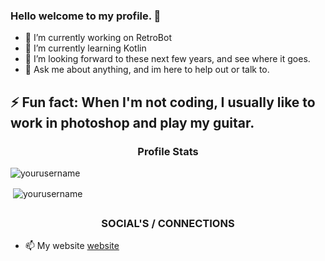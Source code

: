 ### Hello welcome to my profile. 👋

- 🔭 I’m currently working on RetroBot
- 🌱 I’m currently learning Kotlin
- 👯 I’m looking forward to these next few years, and see where it goes.
- 💬 Ask me about anything, and im here to help out or talk to.

## ⚡ Fun fact: When I'm not coding, I usually like to work in photoshop and play my guitar.

<h3 align="center">Profile Stats</h3>

<p align="left"> <img src="https://komarev.com/ghpvc/?username=yourusername" alt="yourusername" /> </p>

<p>&nbsp;<img align="center" src="https://github-readme-stats.vercel.app/api?username=yourusername&show_icons=true" alt="yourusername" /></p>

## <h3 align="center">SOCIAL'S / CONNECTIONS</h3>

- 📫 My website [website]
<br >
<br >

[website]: retrogray.com